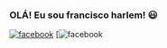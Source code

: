 ### OLÁ! Eu sou francisco harlem! 😃 
[![facebook](https://img.shields.io/badge/Facebook-1877F2?style=for-the-badge&logo=facebook&logoColor=white)](https://www.facebook.com/harlemnoronha.noronha)
[![facebook](https://img.shields.io/badge/LinkedIn-0077B5?style=for-the-badge&logo=linkedin&logoColor=white)
